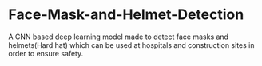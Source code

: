 # Face-Mask-and-Helmet-Detection
A CNN based deep learning model made to detect face masks and helmets(Hard hat) which can be used at hospitals and construction sites in order to ensure safety.
